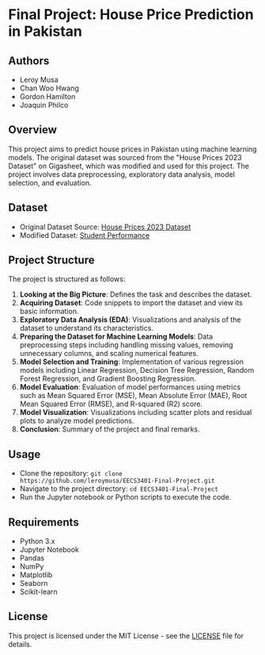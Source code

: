 # Final Project: House Price Prediction in Pakistan

## Authors
- Leroy Musa
- Chan Woo Hwang
- Gordon Hamilton
- Joaquin Philco

## Overview
This project aims to predict house prices in Pakistan using machine learning models. The original dataset was sourced from the "House Prices 2023 Dataset" on Gigasheet, which was modified and used for this project. The project involves data preprocessing, exploratory data analysis, model selection, and evaluation.

## Dataset
- Original Dataset Source: [House Prices 2023 Dataset](https://www.gigasheet.com/sample-data/house-prices-2023-dataset)
- Modified Dataset: [Student Performance](https://raw.githubusercontent.com/leroymusa/EECS3401-Final-Project/main/house_prices.csv)

## Project Structure
The project is structured as follows:
1. **Looking at the Big Picture**: Defines the task and describes the dataset.
2. **Acquiring Dataset**: Code snippets to import the dataset and view its basic information.
3. **Exploratory Data Analysis (EDA)**: Visualizations and analysis of the dataset to understand its characteristics.
4. **Preparing the Dataset for Machine Learning Models**: Data preprocessing steps including handling missing values, removing unnecessary columns, and scaling numerical features.
5. **Model Selection and Training**: Implementation of various regression models including Linear Regression, Decision Tree Regression, Random Forest Regression, and Gradient Boosting Regression.
6. **Model Evaluation**: Evaluation of model performances using metrics such as Mean Squared Error (MSE), Mean Absolute Error (MAE), Root Mean Squared Error (RMSE), and R-squared (R2) score.
7. **Model Visualization**: Visualizations including scatter plots and residual plots to analyze model predictions.
8. **Conclusion**: Summary of the project and final remarks.

## Usage
- Clone the repository: `git clone https://github.com/leroymusa/EECS3401-Final-Project.git`
- Navigate to the project directory: `cd EECS3401-Final-Project`
- Run the Jupyter notebook or Python scripts to execute the code.

## Requirements
- Python 3.x
- Jupyter Notebook
- Pandas
- NumPy
- Matplotlib
- Seaborn
- Scikit-learn

## License
This project is licensed under the MIT License - see the [LICENSE](https://mit-license.org/) file for details.
